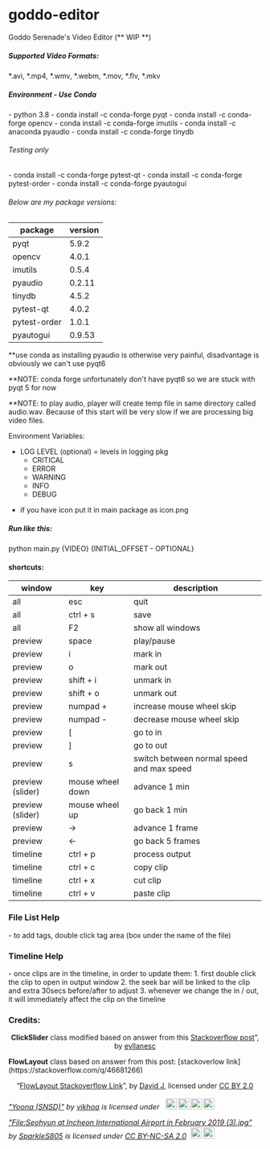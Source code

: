   # goddo-editor
  Goddo Serenade's Video Editor  (** WIP **)
  
  <h5>Supported Video Formats:</h5>
  *.avi, *.mp4, *.wmv, *.webm, *.mov, *.flv, *.mkv
  
  <h5>Environment - Use Conda</h5>
  - python 3.8
  - conda install -c conda-forge pyqt
  - conda install -c conda-forge opencv
  - conda install -c conda-forge imutils
  - conda install -c anaconda pyaudio
  - conda install -c conda-forge tinydb

  <h6>Testing only</h6>
  - conda install -c conda-forge pytest-qt
  - conda install -c conda-forge pytest-order
  - conda install -c conda-forge pyautogui

  <h6>Below are my package versions:</h6>

  | package |  version |
  | --- | ------------ |
  | pyqt | 5.9.2  |
  | opencv | 4.0.1  |
  | imutils | 0.5.4  |
  | pyaudio | 0.2.11  |
  | tinydb | 4.5.2  |
  | pytest-qt | 4.0.2  |
  | pytest-order | 1.0.1  |
  | pyautogui | 0.9.53  |

  **use conda as installing pyaudio is otherwise very painful, disadvantage is obviously we can't use pyqt6
  
  **NOTE: conda forge unfortunately don't have pyqt6 so we are stuck with pyqt 5 for now
  
  **NOTE: to play audio, player will create temp file in same directory called audio.wav.
  Because of this start will be very slow if we are processing big video files.
  
  Environment Variables:
  - LOG LEVEL (optional) = levels in logging pkg
      - CRITICAL
      - ERROR
      - WARNING
      - INFO
      - DEBUG
  
  * if you have icon put it in main package as icon.png
  
  <h5>Run like this:</h5>
  python main.py {VIDEO} {INITIAL_OFFSET - OPTIONAL}
  
  <h4>shortcuts:</h4>
  
  | window |  key | description  |
  | --- | ------------ | ------------ |
  | all | esc  | quit  |
  | all | ctrl + s  | save  |
  | all | F2  | show all windows  |
  | preview | space  | play/pause  |
  | preview | i  | mark in  |
  | preview | o  | mark out  |
  | preview | shift + i  | unmark in  |
  | preview | shift + o  | unmark out  |
  | preview | numpad +  | increase mouse wheel skip  |
  | preview | numpad -  | decrease mouse wheel skip  |
  | preview | [  |  go to in |
  | preview | ]  |  go to out |
  | preview | s  | switch between normal speed and max speed  |
  | preview (slider) | mouse wheel down  |  advance 1 min |
  | preview (slider) | mouse wheel up  |  go back 1 min |
  | preview | ->  |  advance 1 frame |
  | preview | <-  |  go back 5 frames |
  | timeline | ctrl + p  | process output  |
  | timeline | ctrl + c  | copy clip |
  | timeline | ctrl + x  | cut clip |
  | timeline | ctrl + v  | paste clip |
  
  <h3>File List Help</h3>
  - to add tags, double click tag area (box under the name of the file)

  <h3>Timeline Help</h3>
  - once clips are in the timeline, in order to update them:
    1. first double click the clip to open in output window
    2. the seek bar will be linked to the clip and extra 30secs before/after to adjust
    3. whenever we change the in / out, it will immediately affect the clip on the timeline

  <h3>Credits:</h3>
  <p style="text-align: center;"><span style="font-weight: 400;"><b>ClickSlider</b> class modified based on answer from this </span><a href="https://stackoverflow.com/questions/52689047/moving-qslider-to-mouse-click-position/52690011#52690011" target="_blank" rel="noopener noreferrer"><span style="font-weight: 400;">Stackoverflow post</span></a><span style="font-weight: 400;">”, by </span><a href="https://stackoverflow.com/users/6622587/eyllanesc" target="_blank" rel="noopener noreferrer"><span style="font-weight: 400;">eyllanesc</span></a></p>
  <b>FlowLayout</b> class based on answer from this post: [stackoverlow link](https://stackoverflow.com/q/46681266)
  <p style="text-align: center;"><span style="font-weight: 400;">“</span><a href="https://stackoverflow.com/q/46681266" target="_blank" rel="noopener noreferrer"><span style="font-weight: 400;">FlowLayout Stackoverflow Link</span></a><span style="font-weight: 400;">”, by </span><a href="https://www.flickr.com/photos/sebilden/" target="_blank" rel="noopener noreferrer"><span style="font-weight: 400;">David J</span></a><span style="font-weight: 400;">, licensed under </span><a href="https://creativecommons.org/licenses/by/2.0/" target="_blank" rel="noopener noreferrer"><span style="font-weight: 400;">CC BY 2.0</span></a></p>
  <p style="font-size: 0.9rem;font-style: italic;"><a href="https://www.flickr.com/photos/26726910@N03/13330784194">"Yoona (SNSD)"</a><span> by <a href="https://www.flickr.com/photos/26726910@N03">vikhoa</a></span> is licensed under <a href="undefined?ref=openverse&atype=html" style="margin-right: 5px;"></a><a href="undefined?ref=openverse&atype=html" target="_blank" rel="noopener noreferrer" style="display: inline-block;white-space: none;margin-top: 2px;margin-left: 3px;height: 22px !important;"><img style="height: inherit;margin-right: 3px;display: inline-block;" src="https://search.creativecommons.org/static/img/cc_icon.svg?image_id=c54ab2a2-82b1-4cdf-9aef-fe298840d095" /><img style="height: inherit;margin-right: 3px;display: inline-block;" src="https://search.creativecommons.org/static/img/cc-by_icon.svg" /><img style="height: inherit;margin-right: 3px;display: inline-block;" src="https://search.creativecommons.org/static/img/cc-nc_icon.svg" /><img style="height: inherit;margin-right: 3px;display: inline-block;" src="https://search.creativecommons.org/static/img/cc-nd_icon.svg" /></a></p>
  <p style="font-size: 0.9rem;font-style: italic;"><a href="https://commons.wikimedia.org/w/index.php?curid=76503960">"File:Seohyun at Incheon International Airport in February 2019 (3).jpg"</a><span> by <a href="https://sparkles805.tistory.com">SparkleS805</a></span> is licensed under <a href="https://creativecommons.org/licenses/by-nc-sa/2.0/?ref=openverse&atype=html" style="margin-right: 5px;">CC BY-NC-SA 2.0</a><a href="https://creativecommons.org/licenses/by-nc-sa/2.0/?ref=openverse&atype=html" target="_blank" rel="noopener noreferrer" style="display: inline-block;white-space: none;margin-top: 2px;margin-left: 3px;height: 22px !important;"><img style="height: inherit;margin-right: 3px;display: inline-block;" src="https://search.creativecommons.org/static/img/cc_icon.svg?image_id=e1c5d8d8-e14f-439e-908b-39b9b5f8eea8" /><img style="height: inherit;margin-right: 3px;display: inline-block;" src="https://search.creativecommons.org/static/img/cc-by_icon.svg" /></a></p>

